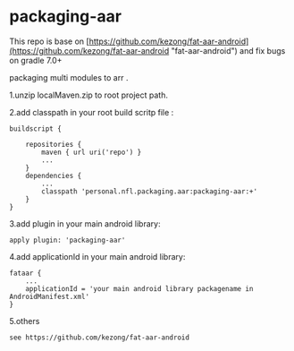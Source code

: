 # packaging-aar

This repo is base on [https://github.com/kezong/fat-aar-android](https://github.com/kezong/fat-aar-android "fat-aar-android") and fix bugs on gradle 7.0+ 

packaging multi modules to arr .

1.unzip localMaven.zip to root project path.

2.add classpath in your root build scritp file :

	buildscript {
	   
	    repositories {
	        maven { url uri('repo') }
	        ...
	    }
	    dependencies {
	        ...
	        classpath 'personal.nfl.packaging.aar:packaging-aar:+'
	    }
	}

3.add plugin in your main android library:

	apply plugin: 'packaging-aar'

4.add applicationId in your main android library:

	fataar {
	    ...
	    applicationId = 'your main android library packagename in AndroidManifest.xml'
	}
5.others 
 
	see https://github.com/kezong/fat-aar-android
